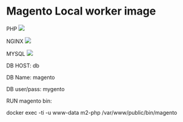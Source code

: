 # Magento Local worker image


PHP [![](https://images.microbadger.com/badges/image/mygento/php:7.1-fpm.svg)](https://microbadger.com/images/mygento/php:7.1-fpm)

NGINX [![](https://images.microbadger.com/badges/image/luckyraul/nginx:backports.svg)](https://microbadger.com/images/luckyraul/nginx:backports)

MYSQL
[![](https://images.microbadger.com/badges/image/mygento/mysql:5.6.svg)](https://microbadger.com/images/mygento/mysql:5.6)

DB HOST: db

DB Name: magento

DB user/pass: mygento

RUN magento bin:

docker exec -ti -u www-data m2-php /var/www/public/bin/magento
